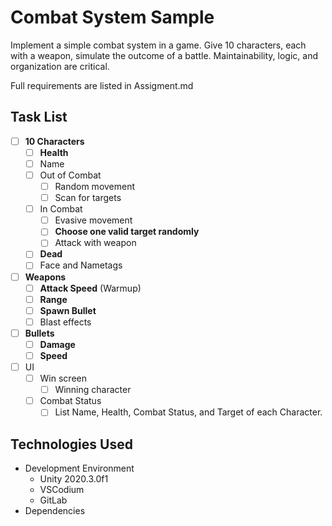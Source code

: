 # Combat System Sample

Implement a simple combat system in a game.  Give 10 characters, each with a weapon, simulate the outcome of a battle.  Maintainability, logic, and organization are critical.

Full requirements are listed in Assigment.md

## Task List
* [ ] **10 Characters**
    * [ ] **Health**
    * [ ] Name
    * [ ] Out of Combat
        * [ ] Random movement
        * [ ] Scan for targets
    * [ ] In Combat
        * [ ] Evasive movement
        * [ ] **Choose one valid target randomly**
        * [ ] Attack with weapon
    * [ ] **Dead**
    * [ ] Face and Nametags
* [ ] **Weapons**
    * [ ] **Attack Speed** (Warmup)
    * [ ] **Range**
    * [ ] **Spawn Bullet**
    * [ ] Blast effects
* [ ] **Bullets**
    * [ ] **Damage**
    * [ ] **Speed**
* [ ] UI
    * [ ] Win screen
        * [ ] Winning character
    * [ ] Combat Status
        * [ ] List Name, Health, Combat Status, and Target of each Character.

## Technologies Used
* Development Environment
    * Unity 2020.3.0f1
    * VSCodium
    * GitLab
* Dependencies